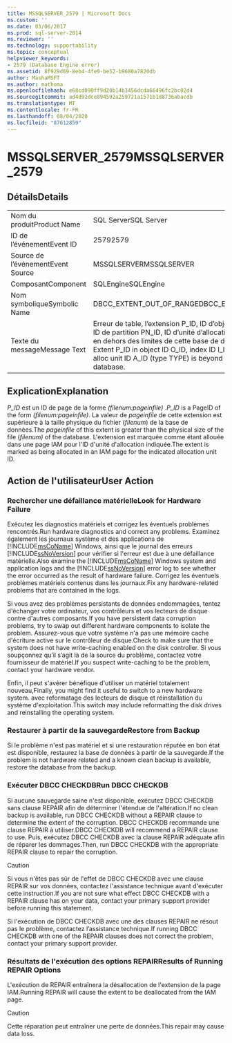 ```yaml
---
title: MSSQLSERVER_2579 | Microsoft Docs
ms.custom: ''
ms.date: 03/06/2017
ms.prod: sql-server-2014
ms.reviewer: ''
ms.technology: supportability
ms.topic: conceptual
helpviewer_keywords:
- 2579 (Database Engine error)
ms.assetid: 8f929d69-8eb4-4fe9-be52-b9680a7820db
author: MashaMSFT
ms.author: mathoma
ms.openlocfilehash: e68cd090ff9d20b14b3456dcda66496fc2bc02d4
ms.sourcegitcommit: ad4d92dce894592a259721a1571b1d8736abacdb
ms.translationtype: MT
ms.contentlocale: fr-FR
ms.lasthandoff: 08/04/2020
ms.locfileid: "87612859"
---
```

# <a name="mssqlserver_2579"></a><span data-ttu-id="06935-102">MSSQLSERVER_2579</span><span class="sxs-lookup"><span data-stu-id="06935-102">MSSQLSERVER_2579</span></span>
    
## <a name="details"></a><span data-ttu-id="06935-103">Détails</span><span class="sxs-lookup"><span data-stu-id="06935-103">Details</span></span>  
  
|||  
|-|-|  
|<span data-ttu-id="06935-104">Nom du produit</span><span class="sxs-lookup"><span data-stu-id="06935-104">Product Name</span></span>|<span data-ttu-id="06935-105">SQL Server</span><span class="sxs-lookup"><span data-stu-id="06935-105">SQL Server</span></span>|  
|<span data-ttu-id="06935-106">ID de l’événement</span><span class="sxs-lookup"><span data-stu-id="06935-106">Event ID</span></span>|<span data-ttu-id="06935-107">2579</span><span class="sxs-lookup"><span data-stu-id="06935-107">2579</span></span>|  
|<span data-ttu-id="06935-108">Source de l’événement</span><span class="sxs-lookup"><span data-stu-id="06935-108">Event Source</span></span>|<span data-ttu-id="06935-109">MSSQLSERVER</span><span class="sxs-lookup"><span data-stu-id="06935-109">MSSQLSERVER</span></span>|  
|<span data-ttu-id="06935-110">Composant</span><span class="sxs-lookup"><span data-stu-id="06935-110">Component</span></span>|<span data-ttu-id="06935-111">SQLEngine</span><span class="sxs-lookup"><span data-stu-id="06935-111">SQLEngine</span></span>|  
|<span data-ttu-id="06935-112">Nom symbolique</span><span class="sxs-lookup"><span data-stu-id="06935-112">Symbolic Name</span></span>|<span data-ttu-id="06935-113">DBCC_EXTENT_OUT_OF_RANGE</span><span class="sxs-lookup"><span data-stu-id="06935-113">DBCC_EXTENT_OUT_OF_RANGE</span></span>|  
|<span data-ttu-id="06935-114">Texte du message</span><span class="sxs-lookup"><span data-stu-id="06935-114">Message Text</span></span>|<span data-ttu-id="06935-115">Erreur de table, l’extension P_ID, ID d’objet O_ID, ID d’index I_ID, ID de partition PN_ID, ID d’unité d’allocation A_ID (type TYPE) est en dehors des limites de cette base de données.</span><span class="sxs-lookup"><span data-stu-id="06935-115">Table error: Extent P_ID in object ID O_ID, index ID I_ID, partition ID PN_ID, alloc unit ID A_ID (type TYPE) is beyond the range of this database.</span></span>|  
  
## <a name="explanation"></a><span data-ttu-id="06935-116">Explication</span><span class="sxs-lookup"><span data-stu-id="06935-116">Explanation</span></span>  
 <span data-ttu-id="06935-117">*P_ID* est un ID de page de la forme *(filenum:pageinfile)* .</span><span class="sxs-lookup"><span data-stu-id="06935-117">*P_ID* is a PageID of the form *(filenum:pageinfile)*.</span></span> <span data-ttu-id="06935-118">La valeur de *pageinfile* de cette extension est supérieure à la taille physique du fichier (*filenum*) de la base de données.</span><span class="sxs-lookup"><span data-stu-id="06935-118">The *pageinfile* of this extent is greater than the physical size of the file (*filenum)* of the database.</span></span> <span data-ttu-id="06935-119">L'extension est marquée comme étant allouée dans une page IAM pour l'ID d'unité d'allocation indiquée.</span><span class="sxs-lookup"><span data-stu-id="06935-119">The extent is marked as being allocated in an IAM page for the indicated allocation unit ID.</span></span>  
  
## <a name="user-action"></a><span data-ttu-id="06935-120">Action de l'utilisateur</span><span class="sxs-lookup"><span data-stu-id="06935-120">User Action</span></span>  
  
### <a name="look-for-hardware-failure"></a><span data-ttu-id="06935-121">Rechercher une défaillance matérielle</span><span class="sxs-lookup"><span data-stu-id="06935-121">Look for Hardware Failure</span></span>  
 <span data-ttu-id="06935-122">Exécutez les diagnostics matériels et corrigez les éventuels problèmes rencontrés.</span><span class="sxs-lookup"><span data-stu-id="06935-122">Run hardware diagnostics and correct any problems.</span></span> <span data-ttu-id="06935-123">Examinez également les journaux système et des applications de [!INCLUDE[msCoName](../../includes/msconame-md.md)] Windows, ainsi que le journal des erreurs [!INCLUDE[ssNoVersion](../../includes/ssnoversion-md.md)] pour vérifier si l'erreur est due à une défaillance matérielle.</span><span class="sxs-lookup"><span data-stu-id="06935-123">Also examine the [!INCLUDE[msCoName](../../includes/msconame-md.md)] Windows system and application logs and the [!INCLUDE[ssNoVersion](../../includes/ssnoversion-md.md)] error log to see whether the error occurred as the result of hardware failure.</span></span> <span data-ttu-id="06935-124">Corrigez les éventuels problèmes matériels contenus dans les journaux.</span><span class="sxs-lookup"><span data-stu-id="06935-124">Fix any hardware-related problems that are contained in the logs.</span></span>  
  
 <span data-ttu-id="06935-125">Si vous avez des problèmes persistants de données endommagées, tentez d'échanger votre ordinateur, vos contrôleurs et vos lecteurs de disque contre d'autres composants.</span><span class="sxs-lookup"><span data-stu-id="06935-125">If you have persistent data corruption problems, try to swap out different hardware components to isolate the problem.</span></span> <span data-ttu-id="06935-126">Assurez-vous que votre système n'a pas une mémoire cache d'écriture active sur le contrôleur de disque.</span><span class="sxs-lookup"><span data-stu-id="06935-126">Check to make sure that the system does not have write-caching enabled on the disk controller.</span></span> <span data-ttu-id="06935-127">Si vous soupçonnez qu’il s’agit là de la source du problème, contactez votre fournisseur de matériel.</span><span class="sxs-lookup"><span data-stu-id="06935-127">If you suspect write-caching to be the problem, contact your hardware vendor.</span></span>  
  
 <span data-ttu-id="06935-128">Enfin, il peut s'avérer bénéfique d'utiliser un matériel totalement nouveau,</span><span class="sxs-lookup"><span data-stu-id="06935-128">Finally, you might find it useful to switch to a new hardware system.</span></span> <span data-ttu-id="06935-129">avec reformatage des lecteurs de disque et réinstallation du système d'exploitation.</span><span class="sxs-lookup"><span data-stu-id="06935-129">This switch may include reformatting the disk drives and reinstalling the operating system.</span></span>  
  
### <a name="restore-from-backup"></a><span data-ttu-id="06935-130">Restaurer à partir de la sauvegarde</span><span class="sxs-lookup"><span data-stu-id="06935-130">Restore from Backup</span></span>  
 <span data-ttu-id="06935-131">Si le problème n'est pas matériel et si une restauration réputée en bon état est disponible, restaurez la base de données à partir de la sauvegarde.</span><span class="sxs-lookup"><span data-stu-id="06935-131">If the problem is not hardware related and a known clean backup is available, restore the database from the backup.</span></span>  
  
### <a name="run-dbcc-checkdb"></a><span data-ttu-id="06935-132">Exécuter DBCC CHECKDB</span><span class="sxs-lookup"><span data-stu-id="06935-132">Run DBCC CHECKDB</span></span>  
 <span data-ttu-id="06935-133">Si aucune sauvegarde saine n'est disponible, exécutez DBCC CHECKDB sans clause REPAIR afin de déterminer l'étendue de l'altération.</span><span class="sxs-lookup"><span data-stu-id="06935-133">If no clean backup is available, run DBCC CHECKDB without a REPAIR clause to determine the extent of the corruption.</span></span> <span data-ttu-id="06935-134">DBCC CHECKDB recommande une clause REPAIR à utiliser.</span><span class="sxs-lookup"><span data-stu-id="06935-134">DBCC CHECKDB will recommend a REPAIR clause to use.</span></span> <span data-ttu-id="06935-135">Puis, exécutez DBCC CHECKDB avec la clause REPAIR adéquate afin de réparer les dommages.</span><span class="sxs-lookup"><span data-stu-id="06935-135">Then, run DBCC CHECKDB with the appropriate REPAIR clause to repair the corruption.</span></span>  
  
> [!CAUTION]  
>  <span data-ttu-id="06935-136">Si vous n'êtes pas sûr de l'effet de DBCC CHECKDB avec une clause REPAIR sur vos données, contactez l'assistance technique avant d'exécuter cette instruction.</span><span class="sxs-lookup"><span data-stu-id="06935-136">If you are not sure what effect DBCC CHECKDB with a REPAIR clause has on your data, contact your primary support provider before running this statement.</span></span>  
  
 <span data-ttu-id="06935-137">Si l'exécution de DBCC CHECKDB avec une des clauses REPAIR ne résout pas le problème, contactez l’assistance technique.</span><span class="sxs-lookup"><span data-stu-id="06935-137">If running DBCC CHECKDB with one of the REPAIR clauses does not correct the problem, contact your primary support provider.</span></span>  
  
### <a name="results-of-running-repair-options"></a><span data-ttu-id="06935-138">Résultats de l'exécution des options REPAIR</span><span class="sxs-lookup"><span data-stu-id="06935-138">Results of Running REPAIR Options</span></span>  
 <span data-ttu-id="06935-139">L'exécution de REPAIR entraînera la désallocation de l'extension de la page IAM.</span><span class="sxs-lookup"><span data-stu-id="06935-139">Running REPAIR will cause the extent to be deallocated from the IAM page.</span></span>  
  
> [!CAUTION]  
>  <span data-ttu-id="06935-140">Cette réparation peut entraîner une perte de données.</span><span class="sxs-lookup"><span data-stu-id="06935-140">This repair may cause data loss.</span></span>  
  
  
